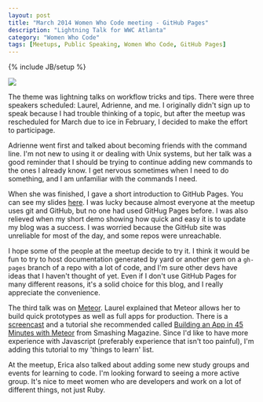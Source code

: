 ```yaml
---
layout: post
title: "March 2014 Women Who Code meeting - GitHub Pages"
description: "Lightning Talk for WWC Atlanta"
category: "Women Who Code"
tags: [Meetups, Public Speaking, Women Who Code, GitHub Pages]
---
```

{% include JB/setup %}

<div class="blog-photo">
	<img src="{{ site.url }}/assets/pictures/ghpages.png" />
</div>

The theme was lightning talks on workflow tricks and tips.  There were three speakers scheduled: Laurel, 
Adrienne, and me.  I originally didn't sign up to speak because I had trouble thinking of a topic, but after
the meetup was rescheduled for March due to ice in February, I decided to make the effort to participage.

Adrienne went first and talked about becoming friends with the command line.  I'm not new to using it or dealing
with Unix systems, but her talk was a good reminder that I should be trying to continue adding new commands
to the ones I already know.  I get nervous sometimes when I need to do something, and I am unfamiliar with the 
commands I need.

When she was finished, I gave a short introduction to GitHub Pages.
You can see my slides [here](https://docs.google.com/presentation/d/1ytGYmz0svbn7ckmZrX6dygbBX9d8DS6GgM6vsLuaksQ/edit?usp=sharing).
I was lucky because almost everyone at the meetup uses git and GitHub, but no one had used GitHug Pages 
before. I was also relieved when my short demo showing how quick and easy it is to update my blog
was a success.  I was worried because the GitHub site was unreliable for most of the day, and some repos were
unreachable.

I hope some of the people at the meetup decide to try it.  I think it would be fun to try to host documentation
generated by yard or another gem on a `gh-pages` branch of a repo with a lot of code, and I'm sure other 
devs have ideas that I haven't thought of yet. Even if I don't use GitHub Pages for many different reasons,
it's a solid choice for this blog, and I really appreciate the convenience.

The third talk was on [Meteor](https://www.meteor.com/). Laurel explained that Meteor allows her to build
quick prototypes as well as full apps for production.  There is a [screencast](https://www.meteor.com/screencast)
and a tutorial she recommended called 
[Building an App in 45 Minutes with Meteor](http://www.smashingmagazine.com/2013/06/13/build-app-45-minutes-meteor/)
from Smashing Magazine.  Since I'd like to have more experience with Javascript (preferably experience that
isn't too painful), I'm adding this tutorial to my 'things to learn' list.

At the meetup, Erica also talked about adding some new study groups and events for learning to code.  I'm
looking forward to seeing a more active group.  It's nice to meet women who are developers and work on a lot
of different things, not just Ruby.
